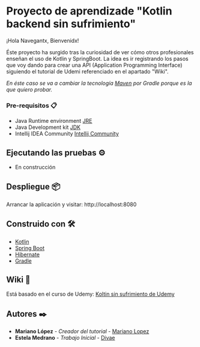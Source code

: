 # Proyecto de aprendizade "Kotlin backend sin sufrimiento"
¡Hola Navegantx, Bienvenidx!

Éste proyecto ha surgido tras la curiosidad de ver cómo otros profesionales enseñan el uso de Kotlin y SpringBoot. La idea es ir registrando los pasos que voy dando para crear una API (Application Programming Interface) siguiendo el tutorial de Udemi referenciado en el 
apartado "Wiki".

_En éste caso se va a cambiar la tecnología [Maven](https://maven.apache.org/) por Gradle porque es la que quiero probar._

### Pre-requisitos 📋
- Java Runtime environment [JRE](https://www.java.com/es/download/)
- Java Development kit [JDK](https://www.oracle.com/java/technologies/javase-jdk11-downloads.html)
- Intellij IDEA Community [Intellij Community](https://www.jetbrains.com/es-es/idea/download)


## Ejecutando las pruebas ⚙️
- En construcción


## Despliegue 📦
Arrancar la aplicación y visitar: http://localhost:8080


## Construido con 🛠️
 - [Kotlin](https://kotlinlang.org/) 
 - [Spring Boot](https://spring.io/projects/spring-boot)
 - [Hibernate](https://hibernate.org/)
 - [Gradle](https://gradle.org/)
 
 
 ## Wiki 📖
Está basado en el curso de Udemy: [Koltin sin sufrimiento de Udemy](https://www.udemy.com/course/kotlin-backend-sin-sufrimiento/learn/lecture/15151738#overview)


## Autores ✒️
* **Mariano López** - *Creador del tutorial* - [Mariano Lopez](https://www.linkedin.com/in/mariano-lopez-06b805167/)
* **Estela Medrano** - *Trabajo Inicial* - [Divae](https://github.com/divae)
